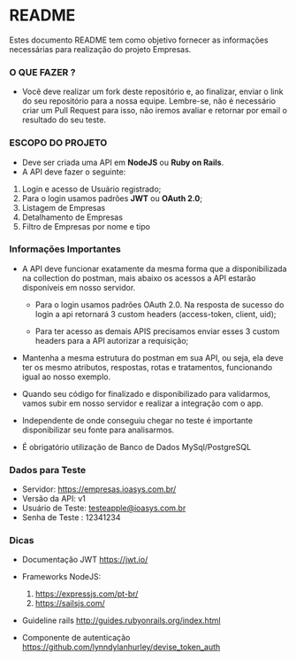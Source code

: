 # README

Estes documento README tem como objetivo fornecer as informações necessárias para realização do projeto Empresas.

### O QUE FAZER ?

- Vocẽ deve realizar um fork deste repositório e, ao finalizar, enviar o link do seu repositório para a nossa equipe. Lembre-se, não é necessário criar um Pull Request para isso, não iremos avaliar e retornar por email o resultado do seu teste.

### ESCOPO DO PROJETO

- Deve ser criada uma API em **NodeJS** ou **Ruby on Rails**.
- A API deve fazer o seguinte:

1. Login e acesso de Usuário registrado;
2. Para o login usamos padrões **JWT** ou **OAuth 2.0**;
3. Listagem de Empresas
4. Detalhamento de Empresas
5. Filtro de Empresas por nome e tipo

### Informações Importantes

- A API deve funcionar exatamente da mesma forma que a disponibilizada na collection do postman, mais abaixo os acessos a API estarão disponíveis em nosso servidor.

  - Para o login usamos padrões OAuth 2.0. Na resposta de sucesso do login a api retornará 3 custom headers (access-token, client, uid);

  - Para ter acesso as demais APIS precisamos enviar esses 3 custom headers para a API autorizar a requisição;

- Mantenha a mesma estrutura do postman em sua API, ou seja, ela deve ter os mesmo atributos, respostas, rotas e tratamentos, funcionando igual ao nosso exemplo.

- Quando seu código for finalizado e disponibilizado para validarmos, vamos subir em nosso servidor e realizar a integração com o app.

- Independente de onde conseguiu chegar no teste é importante disponibilizar seu fonte para analisarmos.

- É obrigatório utilização de Banco de Dados MySql/PostgreSQL

### Dados para Teste

- Servidor: https://empresas.ioasys.com.br/
- Versão da API: v1
- Usuário de Teste: testeapple@ioasys.com.br
- Senha de Teste : 12341234

### Dicas

- Documentação JWT https://jwt.io/
- Frameworks NodeJS:

  1. https://expressjs.com/pt-br/
  2. https://sailsjs.com/

- Guideline rails http://guides.rubyonrails.org/index.html
- Componente de autenticação https://github.com/lynndylanhurley/devise_token_auth
